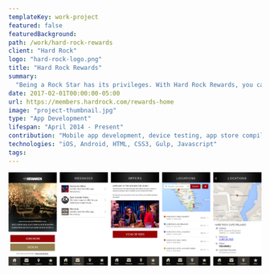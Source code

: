 ```yaml
---
templateKey: work-project
featured: false
featuredBackground:
path: /work/hard-rock-rewards
client: "Hard Rock"
logo: "hard-rock-logo.png"
title: "Hard Rock Rewards"
summary:
  "Being a Rock Star has its privileges. With Hard Rock Rewards, you can enjoy offers at nearly 200 participating Hard Rock® Cafes and Rock Shops, and earn points towards Free Nights at participating Hotels around the world. Simply provide your Rewards ID every time you visit a Hard Rock location. The Hard Rock Rewards app allows you to connect to your account, whenever you need it. You’ll have access to your member profile, Rewards ID, important notifications, and exclusive offers. You’ll also be able to find the nearest Hard Rock, wherever you are in the world."
date: 2017-02-01T00:00:00-05:00
url: https://members.hardrock.com/rewards-home
image: "project-thumbnail.jpg"
type: "App Development"
lifespan: "April 2014 - Present"
contribution: "Mobile app development, device testing, app store compilation, submission and release planning"
technologies: "iOS, Android, HTML, CSS3, Gulp, Javascript"
tags:
---
```

![Hard Rock Rewards App](app-pages.jpg)  
